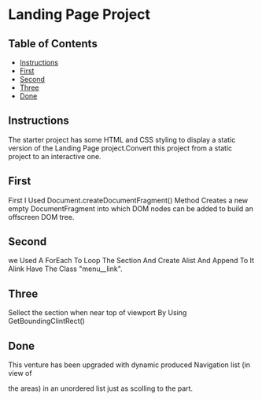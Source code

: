 # Landing Page Project

## Table of Contents

* [Instructions](#instructions)
* [First](#First)
* [Second](#Second)
* [Three](#Three)
* [Done](#done) 

## Instructions

The starter project has some HTML and CSS styling to display a static version of the Landing Page project.Convert this project from a static project to an interactive one. 

## First
First I Used Document.createDocumentFragment() Method Creates a new empty DocumentFragment into which DOM nodes can be added to build an offscreen DOM tree.

## Second 
we Used A ForEach To Loop The Section And Create Alist And Append To It Alink Have The Class "menu__link".

## Three
Sellect the section when near top of viewport By Using GetBoundingClintRect()

## Done 

This venture has been upgraded with dynamic produced Navigation list (in view of 

the areas) in an unordered list just as scolling to the part.